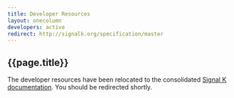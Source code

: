```yaml
---
title: Developer Resources
layout: onecolumn
developers: active
redirect: http://signalk.org/specification/master
---
```


## {{page.title}}

The developer resources have been relocated to the consolidated [Signal K
documentation]({{site.path}}/specification/master). You should be redirected shortly.
